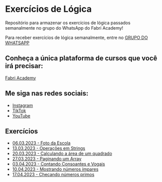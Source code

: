 # Exercícios de Lógica

Repositório para armazenar os exercícios de lógica passados semanalmente no grupo do WhatsApp do Fabri Academy!

Para receber exercícios de lógica semanalmente, entre no [GRUPO DO WHATSAPP](https://chat.whatsapp.com/BZr348rHtlfLfKfGhXezcj)

## Conheça a única plataforma de cursos que você irá precisar:

[Fabri Academy](https://fabri.academy)

## Me siga nas redes sociais:

- [Instagram](https://instagram.com/pedroafabri)
- [TikTok](https://tiktok.com/@pedroafabri)
- [YouTube](https://www.youtube.com/channel/UC3URg3o0RRFlKsgPrsW9bPQ)


## Exercícios

- [06.03.2023 - Foto da Escola](exercicios/exercicio%201%20-%2006.03.2023/README.md)
- [13.03.2023 - Operações em Strings](exercicios/exercicio%202%20-%2013.03.2023/README.md)
- [20.03.2023 - Calculando a área de um quadrado](exercicios/exercicio%203%20-%2020.03.2023/README.md)
- [27.03.2023 - Paginando um Array](exercicios/exercicio%204%20-%2027.03.2023/README.md)
- [03.04.2023 - Contando Consoantes e Vogais](exercicios/exercicio%205%20-%2003.04.2023/README.md)
- [10.04.2023 - Mostrando números ímpares](exercicios/exercicio%206%20-%2010.04.2023/README.md)
- [17.04.2023 - Checando números primos](exercicios/exercicio%207%20-%2017.04.2023/README.md)